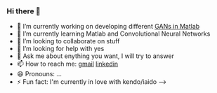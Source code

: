 ### Hi there 👋
- 🔭 I’m currently working on developing different [GANs in Matlab]() 
- 🌱 I’m currently learning Matlab and Convolutional Neural Networks
- 👯 I’m looking to collaborate on stuff
- 🤔 I’m looking for help with yes
- 💬 Ask me about enything you want, I will try to answer
- 📫 How to reach me: [gmail](krzysztof.kraamarz@gmail.com) [linkedin](https://www.linkedin.com/in/krzysztof-kramarz/)
- 😄 Pronouns: ...
- ⚡ Fun fact: I'm currently in love with kendo/iaido
-->
<!--
**Fakser/Fakser** is a ✨ _special_ ✨ repository because its `README.md` (this file) appears on your GitHub profile.




